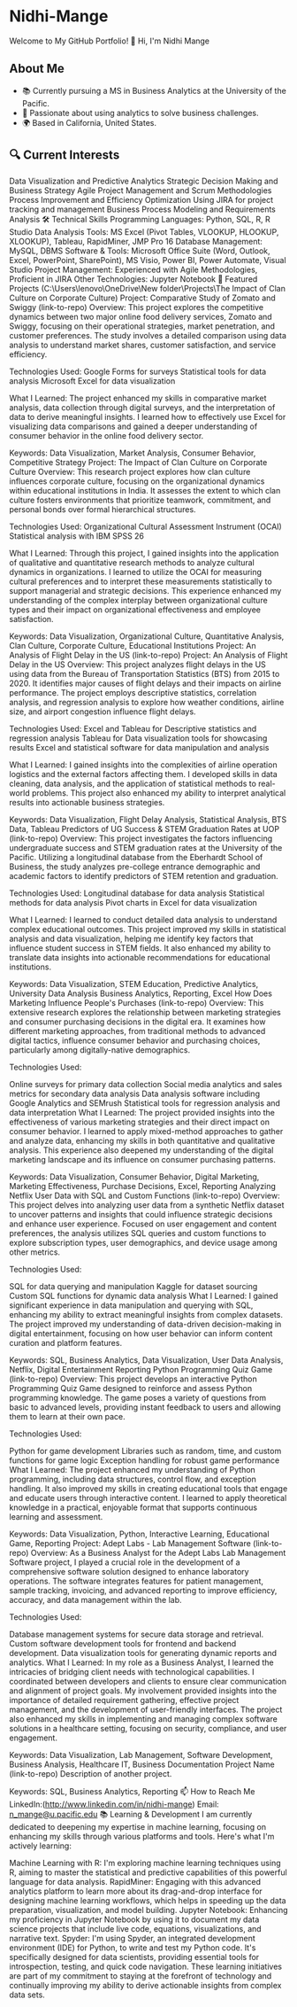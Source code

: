 # Nidhi-Mange

Welcome to My GitHub Portfolio!
👋 Hi, I'm Nidhi Mange
## About Me
- 📚 Currently pursuing a MS in Business Analytics at the University of the Pacific.
- 💼 Passionate about using analytics to solve business challenges.
- 🌍 Based in California, United States.

## 🔍 Current Interests
Data Visualization and Predictive Analytics
Strategic Decision Making and Business Strategy
Agile Project Management and Scrum Methodologies
Process Improvement and Efficiency Optimization
Using JIRA for project tracking and management
Business Process Modeling and Requirements Analysis
🛠️ Technical Skills
Programming Languages: Python, SQL, R, R Studio
Data Analysis Tools: MS Excel (Pivot Tables, VLOOKUP, HLOOKUP, XLOOKUP), Tableau, RapidMiner, JMP Pro 16
Database Management: MySQL, DBMS
Software & Tools: Microsoft Office Suite (Word, Outlook, Excel, PowerPoint, SharePoint), MS Visio, Power BI, Power Automate, Visual Studio
Project Management: Experienced with Agile Methodologies, Proficient in JIRA
Other Technologies: Jupyter Notebook
📁 Featured Projects (C:\Users\lenovo\OneDrive\New folder\Projects\The Impact of Clan Culture on Corporate Culture)
Project: Comparative Study of Zomato and Swiggy (link-to-repo)
Overview: This project explores the competitive dynamics between two major online food delivery services, Zomato and Swiggy, focusing on their operational strategies, market penetration, and customer preferences. The study involves a detailed comparison using data analysis to understand market shares, customer satisfaction, and service efficiency.

Technologies Used: Google Forms for surveys Statistical tools for data analysis Microsoft Excel for data visualization

What I Learned: The project enhanced my skills in comparative market analysis, data collection through digital surveys, and the interpretation of data to derive meaningful insights. I learned how to effectively use Excel for visualizing data comparisons and gained a deeper understanding of consumer behavior in the online food delivery sector.

Keywords: Data Visualization, Market Analysis, Consumer Behavior, Competitive Strategy
Project: The Impact of Clan Culture on Corporate Culture
Overview: This research project explores how clan culture influences corporate culture, focusing on the organizational dynamics within educational institutions in India. It assesses the extent to which clan culture fosters environments that prioritize teamwork, commitment, and personal bonds over formal hierarchical structures.

Technologies Used: Organizational Cultural Assessment Instrument (OCAI) Statistical analysis with IBM SPSS 26

What I Learned: Through this project, I gained insights into the application of qualitative and quantitative research methods to analyze cultural dynamics in organizations. I learned to utilize the OCAI for measuring cultural preferences and to interpret these measurements statistically to support managerial and strategic decisions. This experience enhanced my understanding of the complex interplay between organizational culture types and their impact on organizational effectiveness and employee satisfaction.

Keywords: Data Visualization, Organizational Culture, Quantitative Analysis, Clan Culture, Corporate Culture, Educational Institutions
Project: An Analysis of Flight Delay in the US (link-to-repo)
Project: An Analysis of Flight Delay in the US Overview: This project analyzes flight delays in the US using data from the Bureau of Transportation Statistics (BTS) from 2015 to 2020. It identifies major causes of flight delays and their impacts on airline performance. The project employs descriptive statistics, correlation analysis, and regression analysis to explore how weather conditions, airline size, and airport congestion influence flight delays.

Technologies Used: Excel and Tableau for Descriptive statistics and regression analysis Tableau for Data visualization tools for showcasing results Excel and statistical software for data manipulation and analysis

What I Learned: I gained insights into the complexities of airline operation logistics and the external factors affecting them. I developed skills in data cleaning, data analysis, and the application of statistical methods to real-world problems. This project also enhanced my ability to interpret analytical results into actionable business strategies.

Keywords: Data Visualization, Flight Delay Analysis, Statistical Analysis, BTS Data, Tableau
Predictors of UG Success & STEM Graduation Rates at UOP (link-to-repo)
Overview: This project investigates the factors influencing undergraduate success and STEM graduation rates at the University of the Pacific. Utilizing a longitudinal database from the Eberhardt School of Business, the study analyzes pre-college entrance demographic and academic factors to identify predictors of STEM retention and graduation.

Technologies Used: Longitudinal database for data analysis Statistical methods for data analysis Pivot charts in Excel for data visualization

What I Learned: I learned to conduct detailed data analysis to understand complex educational outcomes. This project improved my skills in statistical analysis and data visualization, helping me identify key factors that influence student success in STEM fields. It also enhanced my ability to translate data insights into actionable recommendations for educational institutions.

Keywords: Data Visualization, STEM Education, Predictive Analytics, University Data Analysis Business Analytics, Reporting, Excel
How Does Marketing Influence People's Purchases (link-to-repo)
Overview: This extensive research explores the relationship between marketing strategies and consumer purchasing decisions in the digital era. It examines how different marketing approaches, from traditional methods to advanced digital tactics, influence consumer behavior and purchasing choices, particularly among digitally-native demographics.

Technologies Used:

Online surveys for primary data collection
Social media analytics and sales metrics for secondary data analysis
Data analysis software including Google Analytics and SEMrush
Statistical tools for regression analysis and data interpretation
What I Learned: The project provided insights into the effectiveness of various marketing strategies and their direct impact on consumer behavior. I learned to apply mixed-method approaches to gather and analyze data, enhancing my skills in both quantitative and qualitative analysis. This experience also deepened my understanding of the digital marketing landscape and its influence on consumer purchasing patterns.

Keywords: Data Visualization, Consumer Behavior, Digital Marketing, Marketing Effectiveness, Purchase Decisions, Excel, Reporting
Analyzing Netflix User Data with SQL and Custom Functions (link-to-repo)
Overview: This project delves into analyzing user data from a synthetic Netflix dataset to uncover patterns and insights that could influence strategic decisions and enhance user experience. Focused on user engagement and content preferences, the analysis utilizes SQL queries and custom functions to explore subscription types, user demographics, and device usage among other metrics.

Technologies Used:

SQL for data querying and manipulation
Kaggle for dataset sourcing
Custom SQL functions for dynamic data analysis
What I Learned: I gained significant experience in data manipulation and querying with SQL, enhancing my ability to extract meaningful insights from complex datasets. The project improved my understanding of data-driven decision-making in digital entertainment, focusing on how user behavior can inform content curation and platform features.

Keywords: SQL, Business Analytics, Data Visualization, User Data Analysis, Netflix, Digital Entertainment Reporting
Python Programming Quiz Game (link-to-repo)
Overview: This project develops an interactive Python Programming Quiz Game designed to reinforce and assess Python programming knowledge. The game poses a variety of questions from basic to advanced levels, providing instant feedback to users and allowing them to learn at their own pace.

Technologies Used:

Python for game development
Libraries such as random, time, and custom functions for game logic
Exception handling for robust game performance
What I Learned: The project enhanced my understanding of Python programming, including data structures, control flow, and exception handling. It also improved my skills in creating educational tools that engage and educate users through interactive content. I learned to apply theoretical knowledge in a practical, enjoyable format that supports continuous learning and assessment.

Keywords: Data Visualization, Python, Interactive Learning, Educational Game, Reporting
Project: Adept Labs - Lab Management Software (link-to-repo)
Overview: As a Business Analyst for the Adept Labs Lab Management Software project, I played a crucial role in the development of a comprehensive software solution designed to enhance laboratory operations. The software integrates features for patient management, sample tracking, invoicing, and advanced reporting to improve efficiency, accuracy, and data management within the lab.

Technologies Used:

Database management systems for secure data storage and retrieval.
Custom software development tools for frontend and backend development.
Data visualization tools for generating dynamic reports and analytics.
What I Learned: In my role as a Business Analyst, I learned the intricacies of bridging client needs with technological capabilities. I coordinated between developers and clients to ensure clear communication and alignment of project goals. My involvement provided insights into the importance of detailed requirement gathering, effective project management, and the development of user-friendly interfaces. The project also enhanced my skills in implementing and managing complex software solutions in a healthcare setting, focusing on security, compliance, and user engagement.

Keywords: Data Visualization, Lab Management, Software Development, Business Analysis, Healthcare IT, Business Documentation
Project Name (link-to-repo)
Description of another project.

Keywords: SQL, Business Analytics, Reporting
📫 How to Reach Me
LinkedIn:(http://www.linkedin.com/in/nidhi-mange)
Email: n_mange@u.pacific.edu
📚 Learning & Development
I am currently dedicated to deepening my expertise in machine learning, focusing on enhancing my skills through various platforms and tools. Here's what I'm actively learning:

Machine Learning with R: I'm exploring machine learning techniques using R, aiming to master the statistical and predictive capabilities of this powerful language for data analysis. RapidMiner: Engaging with this advanced analytics platform to learn more about its drag-and-drop interface for designing machine learning workflows, which helps in speeding up the data preparation, visualization, and model building. Jupyter Notebook: Enhancing my proficiency in Jupyter Notebook by using it to document my data science projects that include live code, equations, visualizations, and narrative text. Spyder: I'm using Spyder, an integrated development environment (IDE) for Python, to write and test my Python code. It's specifically designed for data scientists, providing essential tools for introspection, testing, and quick code navigation. These learning initiatives are part of my commitment to staying at the forefront of technology and continually improving my ability to derive actionable insights from complex data sets.

